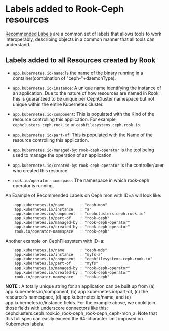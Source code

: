 # Labels added to Rook-Ceph resources

[Recommended Labels](https://kubernetes.io/docs/concepts/overview/working-with-objects/common-labels/) are a common set of labels that allows tools to work interoperably, describing objects in a common manner that all tools can understand.

## Labels added to all Resources created by Rook

* `app.kubernetes.io/name`: Is the name of the binary running in a container(combination of "ceph-"+daemonType).

* `app.kubernetes.io/instance`: A unique name identifying the instance of an application. Due to the nature of how resources are named in Rook, this is guaranteed to be unique per CephCluster namespace but not unique within the entire Kubernetes cluster.

* `app.kubernetes.io/component`: This is populated with the Kind of the resource controlling this application. For example, `cephclusters.ceph.rook.io` or `cephfilesystems.ceph.rook.io`.

* `app.kubernetes.io/part-of`: This is populated with the Name of the resource controlling this application.

* `app.kubernetes.io/managed-by`: `rook-ceph-operator` is the tool being used to manage the operation of an application

* `app.kubernetes.io/created-by`: `rook-ceph-operator` is the controller/user who created this resource

* `rook.io/operator-namespace`: The namespace in which rook-ceph operator is running.

An Example of Recommended Labels on Ceph mon with ID=a will look like:
```
	app.kubernetes.io/name       : "ceph-mon"
	app.kubernetes.io/instance   : "a"
	app.kubernetes.io/component  : "cephclusters.ceph.rook.io"
	app.kubernetes.io/part-of    : "rook-ceph"
	app.kubernetes.io/managed-by : "rook-ceph-operator"
	app.kubernetes.io/created-by : "rook-ceph-operator"
	rook.io/operator-namespace   : "rook-ceph"
```

Another example on CephFilesystem with ID=a:
```
	app.kubernetes.io/name       : "ceph-mds"
	app.kubernetes.io/instance   : "myfs-a"
	app.kubernetes.io/component  : "cephfilesystems.ceph.rook.io"
	app.kubernetes.io/part-of    : "myfs"
	app.kubernetes.io/managed-by : "rook-ceph-operator"
	app.kubernetes.io/created-by : "rook-ceph-operator"
	rook.io/operator-namespace   : "rook-ceph"
``` 

**NOTE** : A totally unique string for an application can be built up from (a) app.kubernetes.io/component, (b) app.kubernetes.io/part-of, (c) the resource's namespace, (d) app.kubernetes.io/name, and (e) app.kubernetes.io/instance fields. For the example above, we could join those fields with underscore connectors like this: cephclusters.ceph.rook.io_rook-ceph_rook-ceph_ceph-mon_a. Note that this full spec can easily exceed the 64-character limit imposed on Kubernetes labels.